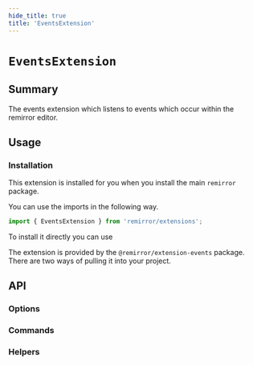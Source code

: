 ```yaml
---
hide_title: true
title: 'EventsExtension'
---
```


# `EventsExtension`

## Summary

The events extension which listens to events which occur within the remirror editor.

## Usage

### Installation

This extension is installed for you when you install the main `remirror` package.

You can use the imports in the following way.

```ts
import { EventsExtension } from 'remirror/extensions';
```

To install it directly you can use

The extension is provided by the `@remirror/extension-events` package. There are two ways of pulling it into your project.

## API

### Options

### Commands

### Helpers
